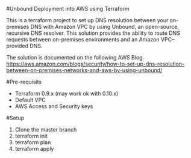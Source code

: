 #Unbound Deployment into AWS using Terraform

This is a terraform project to set up DNS resolution between your on-premises DNS with Amazon VPC by using Unbound, an open-source, recursive DNS resolver. This solution provides the ability to route DNS requests between on-premises environments and an Amazon VPC–provided DNS.

The solution is documented on the following AWS Blog.
https://aws.amazon.com/blogs/security/how-to-set-up-dns-resolution-between-on-premises-networks-and-aws-by-using-unbound/


#Pre-requisits
- Terraform 0.9.x (may work ok with 0.10.x)
- Default VPC
- AWS Access and Security keys


#Setup

1. Clone the master branch
2. terraform init
3. terraform plan
4. terraform apply
